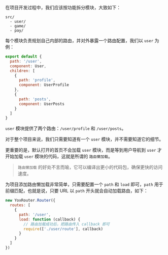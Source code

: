 在项目开发过程中，我们应该按功能拆分模块，大致如下：

```
src/
  - user/
  - game/
  - pay/
```

每个模块负责规划自己内部的路由，并对外暴露一个路由配置，我们以 `user` 为例：

```js
export default {
  path: '/user',
  component: User,
  children: [
    {
      path: 'profile',
      component: UserProfile
    },
    {
      path: 'posts',
      component: UserPosts
    }
  ]
}
```

`user` 模块提供了两个路由：`/user/profile` 和 `/user/posts`。

对于整个项目来说，我们只需要知道有一个 `user` 模块，并不需要知道它的细节。

更重要的是，默认打开的首页不会加载 `user` 模块，而是等到用户导航到 `user` 才开始加载 `user` 模块的代码，这就是所谓的 `路由懒加载`。

> `路由懒加载` 的好处不言而喻，它可以编译出更小的代码包，确保更快的访问速度。

为项目添加路由懒加载非常简单，只需要配置一个 `path` 和 `load` 即可，`path` 用于前缀匹配，也就是说，只要 URL 以 `path` 开头就会自动加载路由，如下：

```js
new YoxRouter.Router({
  routes: [
    {
      path: '/user',
      load: function (callback) {
        // 路由加载成功后，把路由传入 callback 即可
        require(['./user/route'], callback)
      }
    }
  ]
})
```



